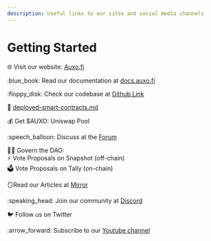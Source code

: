 ```yaml
---
description: Useful links to our sites and social media channels
---
```


# Getting Started

🌐 Visit our website: [Auxo.fi](http://auxo.fi)

:blue\_book: Read our documentation at [docs.auxo.fi](https://docs.auxo.fi/)

:floppy\_disk: Check our codebase at [Github Link](https://github.com/AuxoDAO)

📎 [deployed-smart-contracts.md](development/deployed-smart-contracts.md "mention")

:moneybag: Get $AUXO: Uniswap Pool

:speech\_balloon: Discuss at the [Forum](https://discord.gg/ZqaFd9p6bu)

:judge: Govern the DAO: \
&#x20;    :zap: Vote Proposals on Snapshot (off-chain) \
&#x20;    󠁔󠁔🗳️ Vote Proposals on Tally (on-chain)

:mirror:Read our Articles at [Mirror](https://mirror.xyz/auxo.eth)

:speaking\_head: Join our community at [Discord](https://discord.gg/x3kmf4bpJc)

:bird: Follow us on Twitter

:arrow\_forward: Subscribe to our [Youtube channel](https://www.youtube.com/@AuxoDAO)

